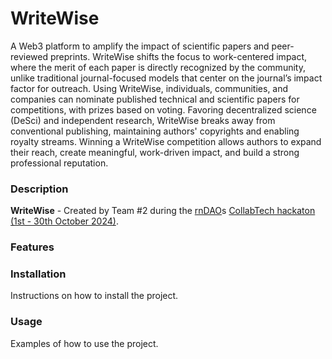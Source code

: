 # WriteWise
A Web3 platform to amplify the impact of scientific papers and peer-reviewed preprints. WriteWise shifts the focus to work-centered impact, where the merit of each paper is directly recognized by the community, unlike traditional journal-focused models that center on the journal’s impact factor for outreach. Using WriteWise, individuals, communities, and companies can nominate published technical and scientific papers for competitions, with prizes based on voting.
Favoring decentralized science (DeSci) and independent research, WriteWise breaks away from conventional publishing, maintaining authors' copyrights and enabling royalty streams. Winning a WriteWise competition allows authors to expand their reach, create meaningful, work-driven impact, and build a strong professional reputation.

### Description
**WriteWise** - Created by Team #2 during the [rnDAO](https://www.rndao.io/)s [CollabTech hackaton (1st - 30th October 2024)](https://www.rndao.io/collabtech).


### Features

### Installation

Instructions on how to install the project.

### Usage

Examples of how to use the project.
